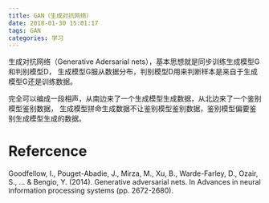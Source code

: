 ```yaml
---
title: GAN（生成对抗网络）
date: 2018-01-30 15:01:17
tags: GAN
categories: 学习
---
```

生成对抗网络（Generative Adersarial nets），基本思想就是同步训练生成模型G和判别模型D，
生成模型G服从数据分布，判别模型D用来判断样本是来自于生成模型G还是训练数据。


完全可以编成一段相声，从南边来了一个生成模型生成数据，从北边来了一个鉴别模型鉴别数据，
生成模型拼命生成数据不让鉴别模型鉴别数据，鉴别模型偏要鉴别生成模型生成的数据。

# Refercence
Goodfellow, I., Pouget-Abadie, J., Mirza, M., Xu, B., Warde-Farley, D., Ozair, S., ... & Bengio, Y. (2014). Generative adversarial nets. In Advances in neural information processing systems (pp. 2672-2680).
